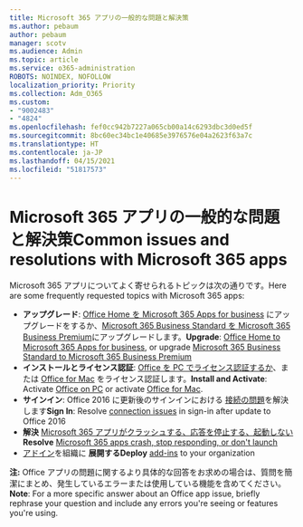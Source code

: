 ```yaml
---
title: Microsoft 365 アプリの一般的な問題と解決策
ms.author: pebaum
author: pebaum
manager: scotv
ms.audience: Admin
ms.topic: article
ms.service: o365-administration
ROBOTS: NOINDEX, NOFOLLOW
localization_priority: Priority
ms.collection: Adm_O365
ms.custom:
- "9002483"
- "4824"
ms.openlocfilehash: fef0cc942b7227a065cb00a14c6293dbc3d0ed5f
ms.sourcegitcommit: 8bc60ec34bc1e40685e3976576e04a2623f63a7c
ms.translationtype: HT
ms.contentlocale: ja-JP
ms.lasthandoff: 04/15/2021
ms.locfileid: "51817573"
---
```

# <a name="common-issues-and-resolutions-with-microsoft-365-apps"></a><span data-ttu-id="1b87d-102">Microsoft 365 アプリの一般的な問題と解決策</span><span class="sxs-lookup"><span data-stu-id="1b87d-102">Common issues and resolutions with Microsoft 365 apps</span></span>

<span data-ttu-id="1b87d-103">Microsoft 365 アプリについてよく寄せられるトピックは次の通りです。</span><span class="sxs-lookup"><span data-stu-id="1b87d-103">Here are some frequently requested topics with Microsoft 365 apps:</span></span>

- <span data-ttu-id="1b87d-104">**アップグレード**: [Office Home を Microsoft 365 Apps for business](https://support.office.com/article/how-do-i-upgrade-office-ee68f6cf-422f-464a-82ec-385f65391350#OfficeVersion=Office_365_subscription) にアップグレードをするか、[Microsoft 365 Business Standard を Microsoft 365 Business Premium](https://docs.microsoft.com/microsoft-365/business/migrate-to-microsoft-365-business)にアップグレードします。</span><span class="sxs-lookup"><span data-stu-id="1b87d-104">**Upgrade**:  [Office Home to Microsoft 365 Apps for business](https://support.office.com/article/how-do-i-upgrade-office-ee68f6cf-422f-464a-82ec-385f65391350#OfficeVersion=Office_365_subscription), or upgrade [Microsoft 365 Business Standard to Microsoft 365 Business Premium](https://docs.microsoft.com/microsoft-365/business/migrate-to-microsoft-365-business)</span></span>
- <span data-ttu-id="1b87d-105">**インストールとライセンス認証**: [Office を PC でライセンス認証するか](https://support.office.com/article/activate-office-5bd38f38-db92-448b-a982-ad170b1e187e)、または [Office for Mac](https://support.office.com/article/activate-office-for-mac-7f6646b1-bb14-422a-9ad4-a53410fcefb2) をライセンス認証します。</span><span class="sxs-lookup"><span data-stu-id="1b87d-105">**Install and Activate**: Activate [Office on PC](https://support.office.com/article/activate-office-5bd38f38-db92-448b-a982-ad170b1e187e) or activate [Office for Mac](https://support.office.com/article/activate-office-for-mac-7f6646b1-bb14-422a-9ad4-a53410fcefb2).</span></span>
- <span data-ttu-id="1b87d-106">**サインイン**: Office 2016 に更新後のサインインにおける [接続の問題](https://docs.microsoft.com/office365/troubleshoot/authentication/connection-issue-when-sign-in-office-2016)を解決します</span><span class="sxs-lookup"><span data-stu-id="1b87d-106">**Sign In**: Resolve [connection issues](https://docs.microsoft.com/office365/troubleshoot/authentication/connection-issue-when-sign-in-office-2016) in sign-in after update to Office 2016</span></span>
- <span data-ttu-id="1b87d-107">**解決** [Microsoft 365 アプリがクラッシュする、応答を停止する、起動しない](https://docs.microsoft.com/alchemyinsights/office-apps-don't-launch-start)</span><span class="sxs-lookup"><span data-stu-id="1b87d-107">**Resolve** [Microsoft 365 apps crash, stop responding, or don't launch](https://docs.microsoft.com/alchemyinsights/office-apps-don't-launch-start)</span></span>
- <span data-ttu-id="1b87d-108">[アドイン](https://docs.microsoft.com/microsoft-365/admin/manage/manage-deployment-of-add-ins?view=o365-worldwide)を組織に **展開する**</span><span class="sxs-lookup"><span data-stu-id="1b87d-108">**Deploy** [add-ins](https://docs.microsoft.com/microsoft-365/admin/manage/manage-deployment-of-add-ins?view=o365-worldwide) to your organization</span></span>

<span data-ttu-id="1b87d-109">**注:** Office アプリの問題に関するより具体的な回答をお求めの場合は、質問を簡潔にまとめ、発生しているエラーまたは使用している機能を含めてください。</span><span class="sxs-lookup"><span data-stu-id="1b87d-109">**Note**: For a more specific answer about an Office app issue, briefly rephrase your question and include any errors you're seeing or features you're using.</span></span>
